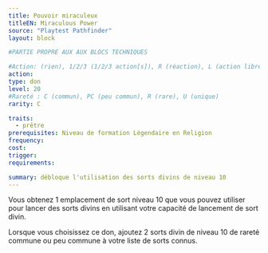 ```yaml
---
title: Pouvoir miraculeux
titleEN: Miraculous Power
source: "Playtest Pathfinder"
layout: block

#PARTIE PROPRE AUX AUX BLOCS TECHNIQUES

#Action: (rien), 1/2/3 (1/2/3 action[s]), R (réaction), L (action libre)
action: 
type: don
level: 20
#Rareté : C (commun), PC (peu commun), R (rare), U (unique)
rarity: C

traits:
  - prêtre
prerequisites: Niveau de formation Légendaire en Religion
frequency: 
cost: 
trigger: 
requirements:

summary: débloque l'utilisation des sorts divins de niveau 10
---
```


Vous obtenez 1 emplacement de sort niveau 10 que vous pouvez utiliser pour lancer des sorts divins en utilisant votre capacité de lancement de sort divin.

Lorsque vous choisissez ce don, ajoutez 2 sorts divin de niveau 10 de rareté commune ou peu commune à votre liste de sorts connus.
